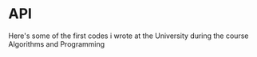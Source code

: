 # API
Here's some of the first codes i wrote at the University during the course Algorithms and Programming 
